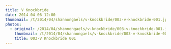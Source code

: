 ```yaml
---
title: V Knockbride
date: 2014-04-06 12:00
thumbnail: /t/2014/04/shannongaels/v-knockbride/003-v-knockbride-001.jpg
photos:
  - original: /2014/04/shannongaels/v-knockbride/003-v-knockbride-001.jpg
    thumbnail: /t/2014/04/shannongaels/v-knockbride/003-v-knockbride-001.jpg
    title: 003-V Knockbride 001
---
```

